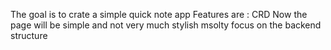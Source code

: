 The goal is to crate a simple quick note app 
Features are :
CRD 
Now the page will be simple and not very much stylish
msolty focus on the backend structure